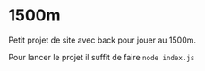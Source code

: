 # 1500m

Petit projet de site avec back pour jouer au 1500m.

Pour lancer le projet il suffit de faire ``node index.js``
